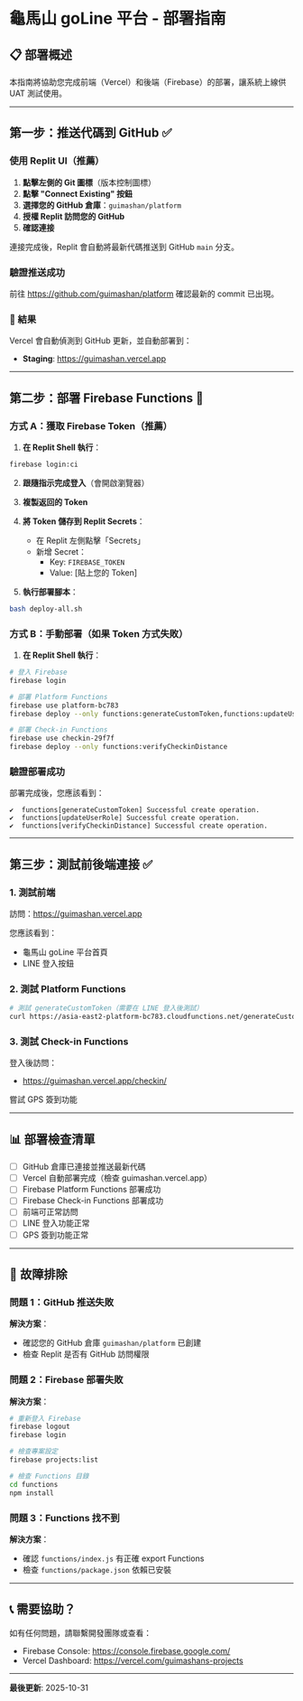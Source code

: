 # 龜馬山 goLine 平台 - 部署指南

## 📋 部署概述

本指南將協助您完成前端（Vercel）和後端（Firebase）的部署，讓系統上線供 UAT 測試使用。

---

## 第一步：推送代碼到 GitHub ✅

### 使用 Replit UI（推薦）

1. **點擊左側的 Git 圖標**（版本控制圖標）
2. **點擊 "Connect Existing" 按鈕**
3. **選擇您的 GitHub 倉庫**：`guimashan/platform`
4. **授權 Replit 訪問您的 GitHub**
5. **確認連接**

連接完成後，Replit 會自動將最新代碼推送到 GitHub `main` 分支。

### 驗證推送成功

前往 https://github.com/guimashan/platform 確認最新的 commit 已出現。

### 🎯 結果

Vercel 會自動偵測到 GitHub 更新，並自動部署到：
- **Staging**: https://guimashan.vercel.app

---

## 第二步：部署 Firebase Functions 🚀

### 方式 A：獲取 Firebase Token（推薦）

1. **在 Replit Shell 執行**：
```bash
firebase login:ci
```

2. **跟隨指示完成登入**（會開啟瀏覽器）

3. **複製返回的 Token**

4. **將 Token 儲存到 Replit Secrets**：
   - 在 Replit 左側點擊「Secrets」
   - 新增 Secret：
     - Key: `FIREBASE_TOKEN`
     - Value: [貼上您的 Token]

5. **執行部署腳本**：
```bash
bash deploy-all.sh
```

### 方式 B：手動部署（如果 Token 方式失敗）

1. **在 Replit Shell 執行**：
```bash
# 登入 Firebase
firebase login

# 部署 Platform Functions
firebase use platform-bc783
firebase deploy --only functions:generateCustomToken,functions:updateUserRole

# 部署 Check-in Functions
firebase use checkin-29f7f
firebase deploy --only functions:verifyCheckinDistance
```

### 驗證部署成功

部署完成後，您應該看到：
```
✔  functions[generateCustomToken] Successful create operation.
✔  functions[updateUserRole] Successful create operation.
✔  functions[verifyCheckinDistance] Successful create operation.
```

---

## 第三步：測試前後端連接 ✅

### 1. 測試前端

訪問：https://guimashan.vercel.app

您應該看到：
- 龜馬山 goLine 平台首頁
- LINE 登入按鈕

### 2. 測試 Platform Functions

```bash
# 測試 generateCustomToken（需要在 LINE 登入後測試）
curl https://asia-east2-platform-bc783.cloudfunctions.net/generateCustomToken
```

### 3. 測試 Check-in Functions

登入後訪問：
- https://guimashan.vercel.app/checkin/

嘗試 GPS 簽到功能

---

## 📊 部署檢查清單

- [ ] GitHub 倉庫已連接並推送最新代碼
- [ ] Vercel 自動部署完成（檢查 guimashan.vercel.app）
- [ ] Firebase Platform Functions 部署成功
- [ ] Firebase Check-in Functions 部署成功
- [ ] 前端可正常訪問
- [ ] LINE 登入功能正常
- [ ] GPS 簽到功能正常

---

## 🔧 故障排除

### 問題 1：GitHub 推送失敗

**解決方案**：
- 確認您的 GitHub 倉庫 `guimashan/platform` 已創建
- 檢查 Replit 是否有 GitHub 訪問權限

### 問題 2：Firebase 部署失敗

**解決方案**：
```bash
# 重新登入 Firebase
firebase logout
firebase login

# 檢查專案設定
firebase projects:list

# 檢查 Functions 目錄
cd functions
npm install
```

### 問題 3：Functions 找不到

**解決方案**：
- 確認 `functions/index.js` 有正確 export Functions
- 檢查 `functions/package.json` 依賴已安裝

---

## 📞 需要協助？

如有任何問題，請聯繫開發團隊或查看：
- Firebase Console: https://console.firebase.google.com/
- Vercel Dashboard: https://vercel.com/guimashans-projects

---

**最後更新**: 2025-10-31
